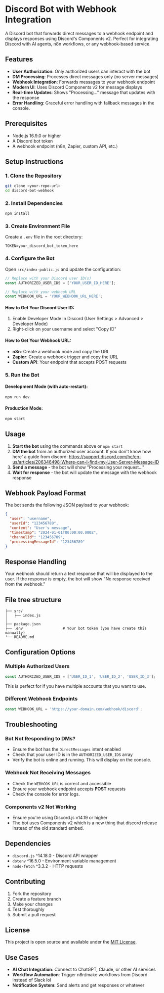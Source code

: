 # Discord Bot with Webhook Integration

A Discord bot that forwards direct messages to a webhook endpoint and displays responses using Discord's Components v2. Perfect for integrating Discord with AI agents, n8n workflows, or any webhook-based service.

## Features

- **User Authorization**: Only authorized users can interact with the bot
- **DM Processing**: Processes direct messages only (no server messages)
- **Webhook Integration**: Forwards messages to your webhook endpoint
- **Modern UI**: Uses Discord Components v2 for message displays
- **Real-time Updates**: Shows "Processing..." message that updates with the response
- **Error Handling**: Graceful error handling with fallback messages in the console.

## Prerequisites

- Node.js 16.9.0 or higher
- A Discord bot token
- A webhook endpoint (n8n, Zapier, custom API, etc.)

## Setup Instructions

### 1. Clone the Repository

```bash
git clone <your-repo-url>
cd discord-bot-webhook
```

### 2. Install Dependencies

```bash
npm install
```

### 3. Create Environment File

Create a `.env` file in the root directory:

```env
TOKEN=your_discord_bot_token_here
```

### 4. Configure the Bot

Open `src/index-public.js` and update the configuration:

```javascript
// Replace with your Discord user ID(s)
const AUTHORIZED_USER_IDS = ['YOUR_USER_ID_HERE'];

// Replace with your webhook URL
const WEBHOOK_URL = 'YOUR_WEBHOOK_URL_HERE';
```

#### How to Get Your Discord User ID:
1. Enable Developer Mode in Discord (User Settings > Advanced > Developer Mode)
2. Right-click on your username and select "Copy ID"

#### How to Get Your Webhook URL:
- **n8n**: Create a webhook node and copy the URL
- **Zapier**: Create a webhook trigger and copy the URL
- **Custom API**: Your endpoint that accepts POST requests

### 5. Run the Bot

#### Development Mode (with auto-restart):
```bash
npm run dev
```

#### Production Mode:
```bash
npm start
```

## Usage

1. **Start the bot** using the commands above or ```npm start```
2. **DM the bot** from an authorized user account. If you don't know how here' a guide from discord: https://support.discord.com/hc/en-us/articles/206346498-Where-can-I-find-my-User-Server-Message-ID
3. **Send a message** - the bot will show "Processing your request..."
4. **Wait for response** - the bot will update the message with the webhook response

## Webhook Payload Format

The bot sends the following JSON payload to your webhook:

```json
{
  "user": "username",
  "userId": "123456789",
  "content": "User's message",
  "timestamp": "2024-01-01T00:00:00.000Z",
  "channelId": "123456789",
  "processingMessageId": "123456789"
}
```

## Response Handling

Your webhook should return a text response that will be displayed to the user. If the response is empty, the bot will show "No response received from the webhook."

## File tree structure

```
├── src/
│   ├── index.js          
│   
├── package.json
├── .env                  # Your bot token (you have create this manually)
└── README.md
```

## Configuration Options

### Multiple Authorized Users
```javascript
const AUTHORIZED_USER_IDS = ['USER_ID_1', 'USER_ID_2', 'USER_ID_3'];
```
This is perfect for if you have multiple accounts that you want to use.

### Different Webhook Endpoints
```javascript
const WEBHOOK_URL = 'https://your-domain.com/webhook/discord';
```

## Troubleshooting

### Bot Not Responding to DMs?
- Ensure the bot has the `DirectMessages` intent enabled
- Check that your user ID is in the `AUTHORIZED_USER_IDS` array
- Verify the bot is online and running. This will display on the console.

### Webhook Not Receiving Messages
- Check the `WEBHOOK_URL` is correct and accessible
- Ensure your webhook endpoint accepts **POST** requests
- Check the console for error logs.

### Components v2 Not Working
- Ensure you're using Discord.js v14.19 or higher
- The bot uses Components v2 which is a new thing that discord release instead of the old standard embed.

## Dependencies

- `discord.js` ^14.18.0 - Discord API wrapper
- `dotenv` ^16.5.0 - Environment variable management
- `node-fetch` ^3.3.2 - HTTP requests

## Contributing

1. Fork the repository
2. Create a feature branch
3. Make your changes
4. Test thoroughly
5. Submit a pull request

## License

This project is open source and available under the [MIT License](LICENSE).

## Use Cases

- **AI Chat Integration**: Connect to ChatGPT, Claude, or other AI services
- **Workflow Automation**: Trigger n8n/make workflows from Discord instead of Slack lol
- **Notification System**: Send alerts and get responses or whatever
